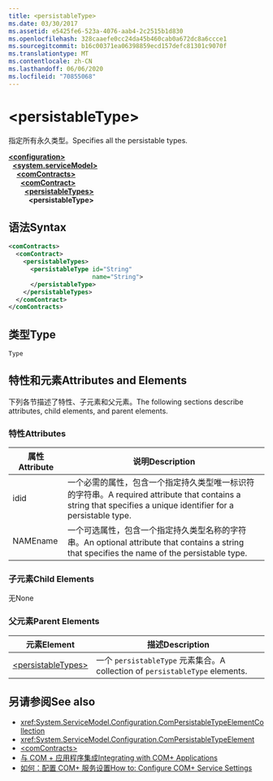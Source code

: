 ```yaml
---
title: <persistableType>
ms.date: 03/30/2017
ms.assetid: e5425fe6-523a-4076-aab4-2c2515b1d830
ms.openlocfilehash: 328caaefe0cc24da45b460cab0a672dc8a6ccce1
ms.sourcegitcommit: b16c00371ea06398859ecd157defc81301c9070f
ms.translationtype: MT
ms.contentlocale: zh-CN
ms.lasthandoff: 06/06/2020
ms.locfileid: "70855068"
---
```

# \<persistableType>
<span data-ttu-id="a6ecc-101">指定所有永久类型。</span><span class="sxs-lookup"><span data-stu-id="a6ecc-101">Specifies all the persistable types.</span></span>  
  
[**\<configuration>**](../configuration-element.md)\
&nbsp;&nbsp;[**\<system.serviceModel>**](system-servicemodel.md)\
&nbsp;&nbsp;&nbsp;&nbsp;[**\<comContracts>**](comcontracts.md)\
&nbsp;&nbsp;&nbsp;&nbsp;&nbsp;&nbsp;[**\<comContract>**](comcontract.md)\
&nbsp;&nbsp;&nbsp;&nbsp;&nbsp;&nbsp;&nbsp;&nbsp;[**\<persistableTypes>**](persistabletypes.md)\
&nbsp;&nbsp;&nbsp;&nbsp;&nbsp;&nbsp;&nbsp;&nbsp;&nbsp;&nbsp;**\<persistableType>**  
  
## <a name="syntax"></a><span data-ttu-id="a6ecc-102">语法</span><span class="sxs-lookup"><span data-stu-id="a6ecc-102">Syntax</span></span>  
  
```xml  
<comContracts>
  <comContract>
    <persistableTypes>
      <persistableType id="String"
                       name="String">
      </persistableType>
    </persistableTypes>
  </comContract>
</comContracts>
```  
  
## <a name="type"></a><span data-ttu-id="a6ecc-103">类型</span><span class="sxs-lookup"><span data-stu-id="a6ecc-103">Type</span></span>  
 `Type`  
  
## <a name="attributes-and-elements"></a><span data-ttu-id="a6ecc-104">特性和元素</span><span class="sxs-lookup"><span data-stu-id="a6ecc-104">Attributes and Elements</span></span>  
 <span data-ttu-id="a6ecc-105">下列各节描述了特性、子元素和父元素。</span><span class="sxs-lookup"><span data-stu-id="a6ecc-105">The following sections describe attributes, child elements, and parent elements.</span></span>  
  
### <a name="attributes"></a><span data-ttu-id="a6ecc-106">特性</span><span class="sxs-lookup"><span data-stu-id="a6ecc-106">Attributes</span></span>  
  
|<span data-ttu-id="a6ecc-107">属性</span><span class="sxs-lookup"><span data-stu-id="a6ecc-107">Attribute</span></span>|<span data-ttu-id="a6ecc-108">说明</span><span class="sxs-lookup"><span data-stu-id="a6ecc-108">Description</span></span>|  
|---------------|-----------------|  
|<span data-ttu-id="a6ecc-109">id</span><span class="sxs-lookup"><span data-stu-id="a6ecc-109">id</span></span>|<span data-ttu-id="a6ecc-110">一个必需的属性，包含一个指定持久类型唯一标识符的字符串。</span><span class="sxs-lookup"><span data-stu-id="a6ecc-110">A required attribute that contains a string that specifies a unique identifier for a persistable type.</span></span>|  
|<span data-ttu-id="a6ecc-111">NAME</span><span class="sxs-lookup"><span data-stu-id="a6ecc-111">name</span></span>|<span data-ttu-id="a6ecc-112">一个可选属性，包含一个指定持久类型名称的字符串。</span><span class="sxs-lookup"><span data-stu-id="a6ecc-112">An optional attribute that contains a string that specifies the name of the persistable type.</span></span>|  
  
### <a name="child-elements"></a><span data-ttu-id="a6ecc-113">子元素</span><span class="sxs-lookup"><span data-stu-id="a6ecc-113">Child Elements</span></span>  
 <span data-ttu-id="a6ecc-114">无</span><span class="sxs-lookup"><span data-stu-id="a6ecc-114">None</span></span>  
  
### <a name="parent-elements"></a><span data-ttu-id="a6ecc-115">父元素</span><span class="sxs-lookup"><span data-stu-id="a6ecc-115">Parent Elements</span></span>  
  
|<span data-ttu-id="a6ecc-116">元素</span><span class="sxs-lookup"><span data-stu-id="a6ecc-116">Element</span></span>|<span data-ttu-id="a6ecc-117">描述</span><span class="sxs-lookup"><span data-stu-id="a6ecc-117">Description</span></span>|  
|-------------|-----------------|  
|[\<persistableTypes>](persistabletypes.md)|<span data-ttu-id="a6ecc-118">一个 `persistableType` 元素集合。</span><span class="sxs-lookup"><span data-stu-id="a6ecc-118">A collection of `persistableType` elements.</span></span>|  
  
## <a name="see-also"></a><span data-ttu-id="a6ecc-119">另请参阅</span><span class="sxs-lookup"><span data-stu-id="a6ecc-119">See also</span></span>

- <xref:System.ServiceModel.Configuration.ComPersistableTypeElementCollection>
- <xref:System.ServiceModel.Configuration.ComPersistableTypeElement>
- [\<comContracts>](comcontracts.md)
- [<span data-ttu-id="a6ecc-120">与 COM + 应用程序集成</span><span class="sxs-lookup"><span data-stu-id="a6ecc-120">Integrating with COM+ Applications</span></span>](../../../wcf/feature-details/integrating-with-com-plus-applications.md)
- [<span data-ttu-id="a6ecc-121">如何：配置 COM+ 服务设置</span><span class="sxs-lookup"><span data-stu-id="a6ecc-121">How to: Configure COM+ Service Settings</span></span>](../../../wcf/feature-details/how-to-configure-com-service-settings.md)
